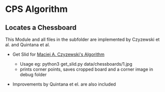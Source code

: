 # CPS Algorithm


## Locates a Chessboard
This Module and all files in the subfolder are implemented by Czyzewski et al. and Quintana et al.
- Get Slid for [Maciej A. Czyzewski's Algorithm](https://arxiv.org/abs/1708.03898)
    - Usage eg: python3 get_slid.py data/chessboards/1.jpg
    - prints corner points, saves cropped board and a corner image in debug folder

- Improvements by Quintana et el. are also included